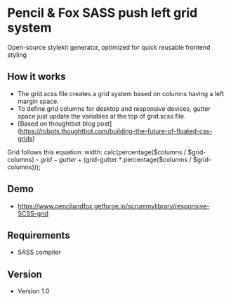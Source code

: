 # Pencil & Fox SASS push left grid system
Open-source stylekit generator, optimized for quick reusable frontend styling

## How it works
- The grid.scss file creates a grid system based on columns having a left margin space.
- To define grid columns for desktop and responsive devices, gutter space just update the variables at the top of grid.scss file.
- [Based on thoughtbot blog post] (https://robots.thoughtbot.com/building-the-future-of-floated-css-grids)

Grid follows this equation:
width: calc(percentage($columns / $grid-columns) - $grid-gutter + ($grid-gutter * percentage($columns / $grid-columns)));

## Demo
- https://www.pencilandfox.getforge.io/scrummylibrary/responsive-SCSS-grid

## Requirements
- SASS compiler

## Version
- Version 1.0
